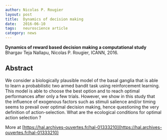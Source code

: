 ```yaml
---
author: Nicolas P. Rougier
layout: post
title:  Dynamics of decision making
date:   2016-06-10
tags:   neuroscience article
category: news
---
```



**Dynamics of reward based decision making a computational study** Bhargav Teja Nallapu, Nicolas P. Rougier, ICANN, 2016.

## Abstract

We consider a biologically plausible model of the basal ganglia that is able
to learn a probabilistic two armed bandit task using reinforcement
learning. This model is able to choose the best option and to reach optimal
performances after only a few trials. However, we show in this study that the
influence of exogenous factors such as stimuli salience and/or timing seems to
prevail over optimal decision making, hence questioning the very definition of
action-selection. What are the ecological conditions for optimal action
selection ?

More at [https://hal.archives-ouvertes.fr/hal-01333210](https://hal.archives-ouvertes.fr/hal-01333210)

